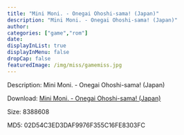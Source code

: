 ```yaml
---
title: "Mini Moni. - Onegai Ohoshi-sama! (Japan)"
description: "Mini Moni. - Onegai Ohoshi-sama! (Japan)"
author: 
categories: ["game","rom"]
date: 
displayInList: true
displayInMenu: false
dropCap: false
featuredImage: /img/miss/gamemiss.jpg
---
```


Description: Mini Moni. - Onegai Ohoshi-sama! (Japan)

Download: <a style="text-decoration:underline;" href="https://mega.nz/#!rSA2ASKY!Go8fP_Rx8eJLnpv4lammM6IekQZad_z47sIJAiPlZKg" target = "_blank" rel = "nofollow" > Mini Moni. - Onegai Ohoshi-sama! (Japan)</a>

Size: 8388608

MD5: 02D54C3ED3DAF9976F355C16FE8303FC

